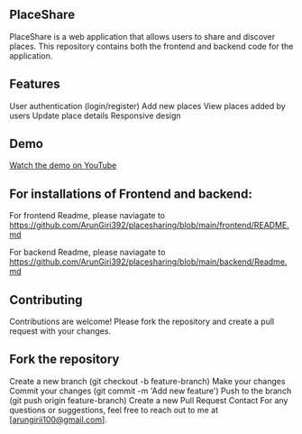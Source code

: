 ## PlaceShare

PlaceShare is a web application that allows users to share and discover places. This repository contains both the frontend and backend code for the application.

## Features
User authentication (login/register)
Add new places
View places added by users
Update place details
Responsive design

## Demo
[Watch the demo on YouTube](https://www.youtube.com/watch?v=t1S-6f-sXlE&ab_channel=Arungiri)


## For installations of Frontend and backend:
For frontend Readme, please naviagate to https://github.com/ArunGiri392/placesharing/blob/main/frontend/README.md

For backend Readme, please naviagate to https://github.com/ArunGiri392/placesharing/blob/main/backend/Readme.md


## Contributing
Contributions are welcome! Please fork the repository and create a pull request with your changes.

## Fork the repository
Create a new branch (git checkout -b feature-branch)
Make your changes
Commit your changes (git commit -m 'Add new feature')
Push to the branch (git push origin feature-branch)
Create a new Pull Request
Contact
For any questions or suggestions, feel free to reach out to me at [arungirii100@gmail.com].